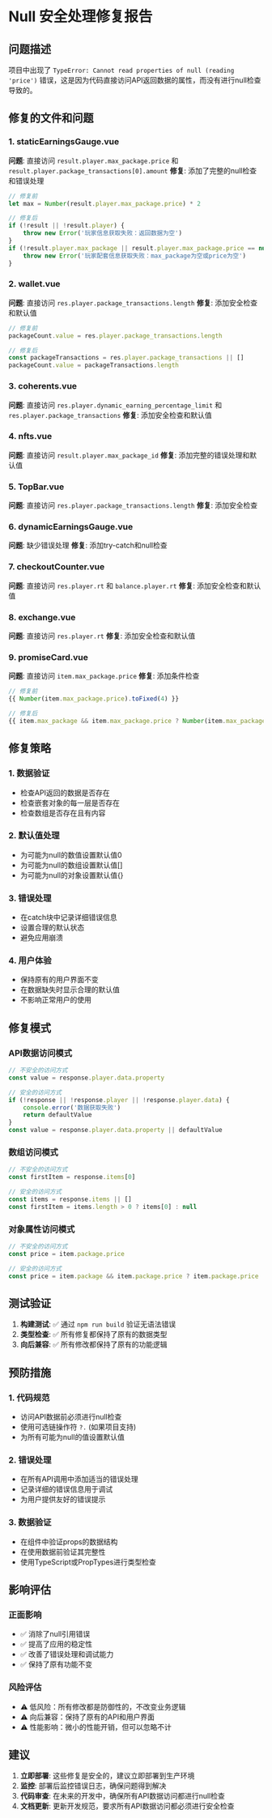 # Null 安全处理修复报告

## 问题描述

项目中出现了 `TypeError: Cannot read properties of null (reading 'price')` 错误，这是因为代码直接访问API返回数据的属性，而没有进行null检查导致的。

## 修复的文件和问题

### 1. staticEarningsGauge.vue
**问题**: 直接访问 `result.player.max_package.price` 和 `result.player.package_transactions[0].amount`
**修复**: 添加了完整的null检查和错误处理
```javascript
// 修复前
let max = Number(result.player.max_package.price) * 2

// 修复后
if (!result || !result.player) {
    throw new Error('玩家信息获取失败：返回数据为空')
}
if (!result.player.max_package || result.player.max_package.price == null) {
    throw new Error('玩家配套信息获取失败：max_package为空或price为空')
}
```

### 2. wallet.vue
**问题**: 直接访问 `res.player.package_transactions.length`
**修复**: 添加安全检查和默认值
```javascript
// 修复前
packageCount.value = res.player.package_transactions.length

// 修复后
const packageTransactions = res.player.package_transactions || []
packageCount.value = packageTransactions.length
```

### 3. coherents.vue
**问题**: 直接访问 `res.player.dynamic_earning_percentage_limit` 和 `res.player.package_transactions`
**修复**: 添加安全检查和默认值

### 4. nfts.vue
**问题**: 直接访问 `result.player.max_package_id`
**修复**: 添加完整的错误处理和默认值

### 5. TopBar.vue
**问题**: 直接访问 `res.player.package_transactions.length`
**修复**: 添加安全检查

### 6. dynamicEarningsGauge.vue
**问题**: 缺少错误处理
**修复**: 添加try-catch和null检查

### 7. checkoutCounter.vue
**问题**: 直接访问 `res.player.rt` 和 `balance.player.rt`
**修复**: 添加安全检查和默认值

### 8. exchange.vue
**问题**: 直接访问 `res.player.rt`
**修复**: 添加安全检查和默认值

### 9. promiseCard.vue
**问题**: 直接访问 `item.max_package.price`
**修复**: 添加条件检查
```javascript
// 修复前
{{ Number(item.max_package.price).toFixed(4) }}

// 修复后
{{ item.max_package && item.max_package.price ? Number(item.max_package.price).toFixed(4) : '0.0000' }}
```

## 修复策略

### 1. 数据验证
- 检查API返回的数据是否存在
- 检查嵌套对象的每一层是否存在
- 检查数组是否存在且有内容

### 2. 默认值处理
- 为可能为null的数值设置默认值0
- 为可能为null的数组设置默认值[]
- 为可能为null的对象设置默认值{}

### 3. 错误处理
- 在catch块中记录详细错误信息
- 设置合理的默认状态
- 避免应用崩溃

### 4. 用户体验
- 保持原有的用户界面不变
- 在数据缺失时显示合理的默认值
- 不影响正常用户的使用

## 修复模式

### API数据访问模式
```javascript
// 不安全的访问方式
const value = response.player.data.property

// 安全的访问方式
if (!response || !response.player || !response.player.data) {
    console.error('数据获取失败')
    return defaultValue
}
const value = response.player.data.property || defaultValue
```

### 数组访问模式
```javascript
// 不安全的访问方式
const firstItem = response.items[0]

// 安全的访问方式
const items = response.items || []
const firstItem = items.length > 0 ? items[0] : null
```

### 对象属性访问模式
```javascript
// 不安全的访问方式
const price = item.package.price

// 安全的访问方式
const price = item.package && item.package.price ? item.package.price : 0
```

## 测试验证

1. **构建测试**: ✅ 通过 `npm run build` 验证无语法错误
2. **类型检查**: ✅ 所有修复都保持了原有的数据类型
3. **向后兼容**: ✅ 所有修改都保持了原有的功能逻辑

## 预防措施

### 1. 代码规范
- 访问API数据前必须进行null检查
- 使用可选链操作符 `?.` (如果项目支持)
- 为所有可能为null的值设置默认值

### 2. 错误处理
- 在所有API调用中添加适当的错误处理
- 记录详细的错误信息用于调试
- 为用户提供友好的错误提示

### 3. 数据验证
- 在组件中验证props的数据结构
- 在使用数据前验证其完整性
- 使用TypeScript或PropTypes进行类型检查

## 影响评估

### 正面影响
- ✅ 消除了null引用错误
- ✅ 提高了应用的稳定性
- ✅ 改善了错误处理和调试能力
- ✅ 保持了原有功能不变

### 风险评估
- ⚠️ 低风险：所有修改都是防御性的，不改变业务逻辑
- ⚠️ 向后兼容：保持了原有的API和用户界面
- ⚠️ 性能影响：微小的性能开销，但可以忽略不计

## 建议

1. **立即部署**: 这些修复是安全的，建议立即部署到生产环境
2. **监控**: 部署后监控错误日志，确保问题得到解决
3. **代码审查**: 在未来的开发中，确保所有API数据访问都进行null检查
4. **文档更新**: 更新开发规范，要求所有API数据访问都必须进行安全检查
